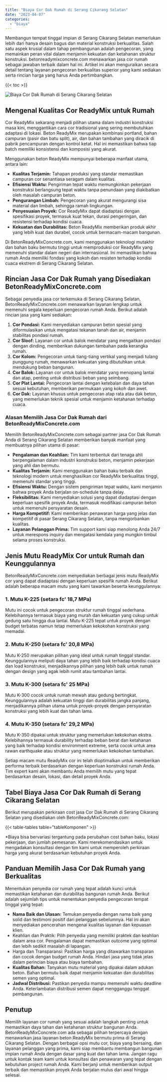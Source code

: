 ```yaml
---
title: "Biaya Cor Dak Rumah di Serang Cikarang Selatan"
date: "2023-04-07"
categories: 
  - "biaya"
---
```


Membangun tempat tinggal impian di Serang Cikarang Selatan memerlukan lebih dari hanya desain bagus dan material konstruksi berkualitas. Salah satu aspek krusial dalam tahap pembangunan adalah pengecoran, yang memainkan peran vital dalam menjamin kekuatan dan ketahanan struktur konstruksi. betonreadymixconcrete.com menawarkan jasa cor rumah sebagai jawaban terbaik dalam hal ini. Artikel ini akan menguraikan secara detail tentang layanan pengecoran berkualitas superior yang kami sediakan serta rincian harga yang harus Anda pertimbangkan.

{{< toc >}}

![Biaya Cor Dak Rumah di Serang Cikarang Selatan](https://betoncor8.github.io/cor/harga-beton-readymix-concrete%20(25).png)

## Mengenal Kualitas Cor ReadyMix untuk Rumah

Cor ReadyMix sekarang menjadi pilihan utama dalam industri konstruksi masa kini, menggantikan cara cor tradisional yang sering membutuhkan adaptasi di lokasi. Beton ReadyMix merupakan kombinasi portland, bahan campuran (pasir dan batu split), air, dan bahan tambahan yang diracik di pabrik pencampuran dengan kontrol ketat. Hal ini memastikan bahwa tiap batch memiliki konsistensi dan komposisi yang akurat.

Menggunakan beton ReadyMix mempunyai beberapa manfaat utama, antara lain:

- **Kualitas Terjamin:** Tahapan produksi yang standar memastikan campuran cor senantiasa seragam dalam kualitas.
- **Efisiensi Waktu:** Pengiriman tepat waktu memungkinkan pekerjaan konstruksi berlangsung tepat waktu tanpa penundaan yang diakibatkan oleh masalah campuran beton.
- **Pengurangan Limbah:** Pengecoran yang akurat mengurangi sisa material dan limbah, sehingga ramah lingkungan.
- **Penyesuaian Proyek:** Cor ReadyMix dapat diadaptasi dengan spesifikasi proyek, termasuk kuat tekan, durasi pengeringan, dan resistensi terhadap kondisi cuaca.
- **Kekuatan dan Durabilitas:** Beton ReadyMix memberikan produk akhir yang lebih kuat dan durabel, cocok untuk bermacam-macam bangunan.

Di BetonReadyMixConcrete.com, kami menggunakan teknologi mutakhir dan bahan baku bermutu tinggi untuk memproduksi cor ReadyMix yang memenuhi standar dalam negeri dan internasional. Ini memastikan bahwa rumah Anda memiliki fondasi yang kokoh dan resisten terhadap kondisi cuaca ekstrem di Serang Cikarang Selatan.

## Rincian Jasa Cor Dak Rumah yang Disediakan BetonReadyMixConcrete.com

Sebagai penyedia jasa cor terkemuka di Serang Cikarang Selatan, BetonReadyMixConcrete.com menawarkan layanan lengkap untuk memenuhi segala keperluan pengecoran rumah Anda. Berikut adalah rincian jasa yang kami sediakan:

1. **Cor Pondasi:** Kami menyediakan campuran beton spesial yang diformulasikan untuk mengatasi tekanan tanah dan air, menjamin stabilitas pondasi rumah.
2. **Cor Sloof:** Layanan cor untuk balok mendatar yang mengaitkan pondasi dengan dinding, memberikan dukungan tambahan pada kerangka rumah.
3. **Cor Kolom:** Pengecoran untuk tiang-tiang vertikal yang menjadi tulang punggung rumah, menawarkan kekuatan yang dibutuhkan untuk mendukung beban bangunan.
4. **Cor Balok:** Layanan cor untuk balok mendatar yang menopang lantai dan atap, penting untuk distribusi beban yang seimbang.
5. **Cor Plat Lantai:** Pengecoran lantai dengan ketebalan dan daya tahan sesuai kebutuhan, memberikan permukaan yang kokoh dan awet.
6. **Cor Dak:** Layanan khusus untuk pengecoran atap rata atau dak beton, yang memerlukan teknik spesial untuk menjamin ketahanan terhadap cuaca.

### Alasan Memilih Jasa Cor Dak Rumah dari BetonReadyMixConcrete.com

Memilih BetonReadyMixConcrete.com sebagai partner jasa Cor Dak Rumah Anda di Serang Cikarang Selatan memberikan banyak manfaat yang membuatnya pilihan utama di pasar:

- **Pengalaman dan Keahlian:** Tim kami terbentuk dari tenaga ahli berpengalaman dalam industri konstruksi beton, menjamin pekerjaan yang ahli dan bermutu.
- **Kualitas Terjamin:** Kami menggunakan bahan baku terbaik dan teknologi modern untuk menghasilkan cor ReadyMix berkualitas tinggi, memenuhi standar yang tinggi.
- **Efisiensi Waktu:** Dengan sistem pengiriman tepat waktu, kami menjamin bahwa proyek Anda berjalan on-schedule tanpa delay.
- **Fleksibilitas:** Kami menyediakan solusi yang dapat diadaptasi dengan keperluan spesifik proyek Anda, termasuk modifikasi campuran beton untuk memenuhi persyaratan desain.
- **Harga Kompetitif:** Kami memberikan penawaran harga yang jelas dan kompetitif di pasar Serang Cikarang Selatan, tanpa mengorbankan kualitas.
- **Layanan Pelanggan Prima:** Tim support kami siap menolong Anda 24/7 untuk merespons inquiry dan mengatasi kendala yang mungkin timbul selama proses konstruksi.

## Jenis Mutu ReadyMix Cor untuk Rumah dan Keunggulannya

BetonReadyMixConcrete.com menyediakan berbagai jenis mutu ReadyMix cor yang dapat diadaptasi dengan keperluan spesifik rumah Anda. Berikut adalah beberapa macam mutu yang kami tawarkan beserta keunggulannya:

### 1\. Mutu K-225 (setara fc' 18,7 MPa)

Mutu ini cocok untuk pengecoran struktur rumah tinggal sederhana. Kelebihannya termasuk biaya yang murah dan kekuatan yang cukup untuk gedung satu hingga dua lantai. Mutu K-225 tepat untuk proyek dengan budget terbatas namun tetap memerlukan kekokohan konstruksi yang memadai.

### 2\. Mutu K-250 (setara fc' 20,8 MPa)

Mutu K-250 merupakan pilihan yang ideal untuk rumah tinggal standar. Keunggulannya meliputi daya tahan yang lebih baik terhadap kondisi cuaca dan load konstruksi, menjadikannya pilihan yang lebih baik untuk rumah dengan design yang agak lebih rumit atau tambahan lantai.

### 3\. Mutu K-300 (setara fc' 25 MPa)

Mutu K-300 cocok untuk rumah mewah atau gedung bertingkat. Keunggulannya adalah kekuatan tinggi dan durabilitas jangka panjang, menjadikannya pilihan utama untuk proyek-proyek dengan persyaratan konstruksi yang lebih kuat dan tahan lama.

### 4\. Mutu K-350 (setara fc' 29,2 MPa)

Mutu K-350 dipakai untuk struktur yang memerlukan kekokohan ekstra. Kelebihannya termasuk durability terhadap beban berat dan ketahanan yang baik terhadap kondisi environment extreme, serta cocok untuk area rawan earthquake atau struktur yang memerlukan kekokohan tambahan.

Setiap macam mutu ReadyMix cor ini telah dioptimalkan untuk memberikan performa terbaik berdasarkan dengan keperluan konstruksi rumah Anda. Tim expert kami akan membantu Anda memilih mutu yang tepat berdasarkan desain, lokasi, dan detail proyek Anda.

## Tabel Biaya Jasa Cor Dak Rumah di Serang Cikarang Selatan

Berikut merupakan perkiraan cost jasa Cor Dak Rumah di Serang Cikarang Selatan yang disediakan oleh BetonReadyMixConcrete.com:

{{< table-tables table="tableKomponen" >}}

\*Biaya bisa bervariasi tergantung pada perubahan cost bahan baku, lokasi pekerjaan, dan jumlah pemesanan. Kami merekomendasikan untuk mengadakan konsultasi dengan tim kami untuk memperoleh perkiraan harga yang akurat berdasarkan kebutuhan proyek Anda.

## Panduan Memilih Jasa Cor Dak Rumah yang Berkualitas

Menentukan penyedia cor rumah yang tepat adalah kunci untuk memastikan ketahanan dan durabilitas bangunan rumah Anda. Berikut adalah sejumlah tips untuk menentukan penyedia pengecoran tempat tinggal yang tepat:

- **Nama Baik dan Ulasan:** Temukan penyedia dengan nama baik yang solid dan testimoni positif dari pelanggan sebelumnya. Hal ini akan menyediakan pencerahan mengenai kualitas layanan dan kepuasan klien.
- Keahlian dan Praktik: Pilih penyedia yang memiliki praktek dan keahlian dalam area cor. Pengalaman dapat memastikan outcome yang optimal dan lebih sedikit masalah di lapangan.
- Harga dan Transparansi: Pastikan harga yang ditawarkan transparan dan cocok dengan budget rumah Anda. Hindari jasa yang tidak jelas dalam perincian biaya atau biaya tambahan.
- **Kualitas Bahan:** Tanyakan mutu material yang dipakai dalam adukan beton. Bahan bermutu baik dapat menjamin kekuatan dan durabilitas semen yang optimal.
- **Jadwal Distribusi:** Pastikan penyedia mampu memenuhi waktu deadline Anda. Keterlambatan distribusi semen dapat mengganggu tenggat pembangunan.

## Penutup

Memilih layanan cor rumah yang sesuai adalah langkah penting untuk memastikan daya tahan dan ketahanan struktur bangunan Anda. BetonReadyMixConcrete.com ada sebagai pilihan terpercaya dengan menawarkan jasa layanan beton ReadyMix bermutu prima di Serang Cikarang Selatan. Dengan berbagai opsi mutu cor, biaya yang bersaing, dan layanan pelanggan yang prima, kami siap membantu membangun bangunan impian rumah Anda dengan dasar yang kuat dan tahan lama. Jangan ragu untuk kontak team kami untuk konsultasi dan penawaran yang tepat dengan kebutuhan project rumah Anda. Kami berjanji untuk memberikan output terbaik dan memastikan proyek Anda berjalan mulus dari awal hingga selesai.

